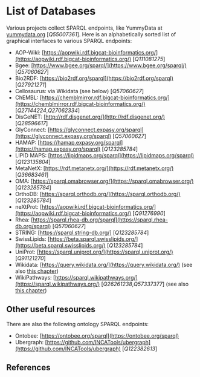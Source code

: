 # List of Databases

Various projects collect <topic>SPARQL endpoint</topic>s, like <topic>YummyData</topic> at [yummydata.org](https://yummydata.org/) [<cite>Q55007361</cite>].
Here is an alphabetically sorted list of graphical interfaces to various SPARQL endpoints:

* AOP-Wiki: [https://aopwiki.rdf.bigcat-bioinformatics.org/](https://aopwiki.rdf.bigcat-bioinformatics.org/) [<cite>Q111081275</cite>]
* Bgee: [https://www.bgee.org/sparql/](https://www.bgee.org/sparql/) [<cite>Q57060627</cite>]
* Bio2RDF: [https://bio2rdf.org/sparql](https://bio2rdf.org/sparql) [<cite>Q27921271</cite>]
* Cellosaurus: via Wikidata (see below) [<cite>Q57060627</cite>]
* ChEMBL: [https://chemblmirror.rdf.bigcat-bioinformatics.org/](https://chemblmirror.rdf.bigcat-bioinformatics.org/) [<cite>Q27144224</cite>,<cite>Q27062334</cite>]
* DisGeNET: [http://rdf.disgenet.org/](http://rdf.disgenet.org/) [<cite>Q28596617</cite>]
* GlyConnect: [https://glyconnect.expasy.org/sparql](https://glyconnect.expasy.org/sparql) [<cite>Q57060627</cite>]
* HAMAP: [https://hamap.expasy.org/sparql](https://hamap.expasy.org/sparql) [<cite>Q123285784</cite>]
* LIPID MAPS: [https://lipidmaps.org/sparql](https://lipidmaps.org/sparql) [<cite>Q123135804</cite>]
* MetaNetX: [https://rdf.metanetx.org/](https://rdf.metanetx.org/) [<cite>Q36683461</cite>]
* OMA: [https://sparql.omabrowser.org/](https://sparql.omabrowser.org/) [<cite>Q123285784</cite>]
* OrthoDB: [https://sparql.orthodb.org/](https://sparql.orthodb.org/) [<cite>Q123285784</cite>]
* neXtProt: [https://aopwiki.rdf.bigcat-bioinformatics.org/](https://aopwiki.rdf.bigcat-bioinformatics.org/) [<cite>Q91276990</cite>]
* Rhea: [https://sparql.rhea-db.org/sparql](https://sparql.rhea-db.org/sparql) [<cite>Q57060627</cite>]
* STRING: [https://sparql.string-db.org/] [<cite>Q123285784</cite>]
* SwissLipids: [https://beta.sparql.swisslipids.org/](https://beta.sparql.swisslipids.org/) [<cite>Q123285784</cite>]
* UniProt: [https://sparql.uniprot.org/](https://sparql.uniprot.org/) [<cite>Q91121270</cite>]
* Wikidata: [https://query.wikidata.org/](https://query.wikidata.org/) (see also [this chapter](wikidata.i.md))
* WikiPathways: [https://sparql.wikipathways.org/](https://sparql.wikipathways.org/) [<cite>Q26261238</cite>,<cite>Q57337377</cite>] (see also [this chapter](wikipathways.i.md))

## Other useful resources

There are also the following <topic>ontology</topic> SPARQL endpoints:

* Ontobee: [https://ontobee.org/sparql](https://ontobee.org/sparql)
* Ubergraph: [https://github.com/INCATools/ubergraph](https://github.com/INCATools/ubergraph) [<cite>Q122382613</cite>]

## References

<references/>
